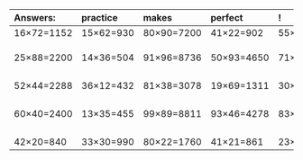 | Answers: | practice | makes | perfect | ! |
| :--- | :--- | :--- | :--- | :--- |
| 16×72=1152 | 15×62=930 | 80×90=7200 | 41×22=902 | 55×65=3575 | 
|   |   |   |   |   | 
|   |   |   |   |   | 
|   |   |   |   |   | 
| 25×88=2200 | 14×36=504 | 91×96=8736 | 50×93=4650 | 71×68=4828 | 
|   |   |   |   |   | 
|   |   |   |   |   | 
|   |   |   |   |   | 
|   |   |   |   |   | 
| 52×44=2288 | 36×12=432 | 81×38=3078 | 19×69=1311 | 30×39=1170 | 
|   |   |   |   |   | 
|   |   |   |   |   | 
|   |   |   |   |   | 
|   |   |   |   |   | 
| 60×40=2400 | 13×35=455 | 99×89=8811 | 93×46=4278 | 83×93=7719 | 
|   |   |   |   |   | 
|   |   |   |   |   | 
|   |   |   |   |   | 
|   |   |   |   |   | 
| 42×20=840 | 33×30=990 | 80×22=1760 | 41×21=861 | 23×59=1357 | 
